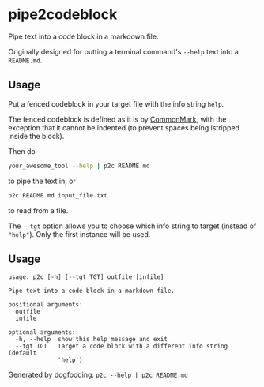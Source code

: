 # pipe2codeblock

Pipe text into a code block in a markdown file.

Originally designed for putting a terminal command's `--help` text into a `README.md`.

## Usage

Put a fenced codeblock in your target file with the info string `help`.

The fenced codeblock is defined as it is by [CommonMark](https://spec.commonmark.org/0.29/#fenced-code-blocks),
with the exception that it cannot be indented (to prevent spaces being lstripped inside the block).

Then do 

```bash
your_awesome_tool --help | p2c README.md
```

to pipe the text in, or

```bash
p2c README.md input_file.txt
```

to read from a file.

The `--tgt` option allows you to choose which info string to target (instead of `"help"`).
Only the first instance will be used.


## Usage

```help
usage: p2c [-h] [--tgt TGT] outfile [infile]

Pipe text into a code block in a markdown file.

positional arguments:
  outfile
  infile

optional arguments:
  -h, --help  show this help message and exit
  --tgt TGT   Target a code block with a different info string (default
              'help')
```

Generated by dogfooding: `p2c --help | p2c README.md`
